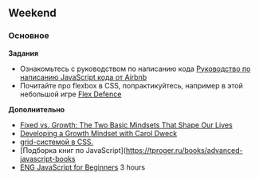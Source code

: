 ## Weekend

### Основное

**Задания**

- Ознакомьтесь с руководством по написанию кода [Руководство по написанию JavaScript кода от Airbnb](https://github.com/leonidlebedev/javascript-airbnb)    
- Почитайте про flexbox в CSS, попрактикуйтесь, например в этой небольшой игре [Flex Defence](http://www.flexboxdefense.com/)

**Дополнительно**

- [Fixed vs. Growth: The Two Basic Mindsets That Shape Our Lives](https://www.brainpickings.org/2014/01/29/carol-dweck-mindset/)
- [Developing a Growth Mindset with Carol Dweck](https://youtu.be/hiiEeMN7vbQ)
- [grid-системой в CSS. ](https://cssgridgarden.com/#ru)
- [Подборка книг по JavaScript](https://tproger.ru/books/advanced-javascript-books
- [ENG JavaScript  for Beginners](https://www.youtube.com/watch?v=PkZNo7MFNFg) 3 hours 
